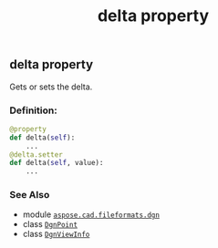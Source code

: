 ﻿---
title: delta property
second_title: Aspose.CAD for Python via .NET API References
description: 
type: docs
weight: 50
url: /python-net/aspose.cad.fileformats.dgn/dgnviewinfo/delta/
is_root: false
---

## delta property


Gets or sets the delta.
### Definition:
```python
@property
def delta(self):
    ...
@delta.setter
def delta(self, value):
    ...
```

### See Also
* module [`aspose.cad.fileformats.dgn`](../../)
* class [`DgnPoint`](/cad/python-net/aspose.cad.fileformats.dgn/dgnpoint)
* class [`DgnViewInfo`](/cad/python-net/aspose.cad.fileformats.dgn/dgnviewinfo)
